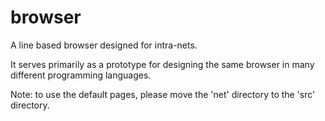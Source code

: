 # browser
A line based browser designed for intra-nets.

It serves primarily as a prototype for designing the same browser
in many different programming languages.

Note: to use the default pages, please move the 'net' directory to the
'src' directory.
